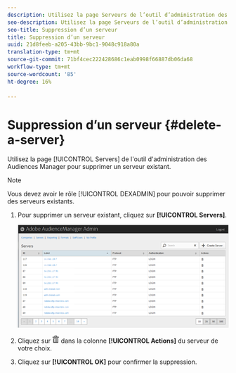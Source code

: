 ```yaml
---
description: Utilisez la page Serveurs de l’outil d’administration des Audiences Manager pour supprimer un serveur existant.
seo-description: Utilisez la page Serveurs de l’outil d’administration des Audiences Manager pour supprimer un serveur existant.
seo-title: Suppression d’un serveur
title: Suppression d’un serveur
uuid: 21d8feeb-a205-43bb-9bc1-9048c918a80a
translation-type: tm+mt
source-git-commit: 71bf4cec222428686c1eab0998f66887db06da68
workflow-type: tm+mt
source-wordcount: '85'
ht-degree: 16%

---
```



# Suppression d’un serveur {#delete-a-server}

Utilisez la page [!UICONTROL Servers] de l&#39;outil d&#39;administration des Audiences Manager pour supprimer un serveur existant.

<!-- t_delete_server.xml -->

>[!NOTE]
>
>Vous devez avoir le rôle [!UICONTROL DEXADMIN] pour pouvoir supprimer des serveurs existants.

1. Pour supprimer un serveur existant, cliquez sur **[!UICONTROL Servers]**.

   ![Résultat de l’étape](assets/servers.png)

1. Cliquez sur ![](assets/icon_delete.png) dans la colonne **[!UICONTROL Actions]** du serveur de votre choix.
1. Cliquez sur **[!UICONTROL OK]** pour confirmer la suppression.

